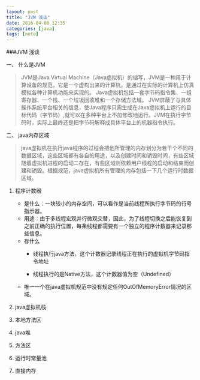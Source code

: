 ```yaml
---
layout: post
title: "JVM 浅谈"
date: 2016-04-08 12:35
categories: [java]
tags: [note]
---
```


###JVM 浅谈

一、 什么是JVM
> JVM是Java Virtual Machine（Java虚拟机）的缩写，JVM是一种用于计算设备的规范，它是一个虚构出来的计算机，是通过在实际的计算机上仿真模拟各种计算机功能来实现的。
> Java虚拟机包括一套字节码指令集、一组寄存器、一个栈、一个垃圾回收堆和一个存储方法域。 JVM屏蔽了与具体操作系统平台相关的信息，使Java程序只需生成在Java虚拟机上运行的目标代码（字节码）,就可以在多种平台上不加修改地运行。JVM在执行字节码时，实际上最终还是把字节码解释成具体平台上的机器指令执行。

二、 java内存区域
> java虚拟机在执行java程序的过程会把他所管理的内存划分为若干个不同的数据区域，这些区域都有各自的用途，以及创建时间和销毁时间，有些区域随着虚拟机进程的启动二存在，有些区域则依赖用户线程的启动和结束而创建和销毁。根据规范，java虚拟机所有管理的内存包括一下几个运行时数据区域。

1. 程序计数器 
    - 是什么：一块较小的内存空间，可以看作是当前线程所执行字节码的行号指示器。
    - 用途：由于多线程宏观并行微观交替，因此，为了线程切换之后能恢复到之前正确的执行位置，每条线程都需要有一个独立的程序计数器来记录那些信息。
    - 存什么 
        * 线程执行java方法，这个计数器记录线程正在执行的虚拟机字节码指令地址

        * 线程执行的是Native方法，这个计数器值为空（Undefined）
    - 唯一一个在java虚拟机规范中没有规定任何OutOfMemoryError情况的区域。

2. java虚拟机栈


3. 本地方法区

4. java堆

5. 方法区

6. 运行时常量池

7. 直接内存

